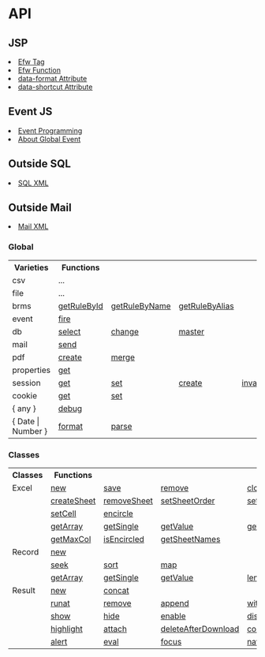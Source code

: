 <H1>API</H1>

<h2>JSP</h2>
<li><a href="api_efw_tag.md">Efw Tag</a></li>
<li><a href="api_efw_function.md">Efw Function</a></li>
<li><a href="api_data_format.md">data-format Attribute</a></li>
<li><a href="api_data_shortcut.md">data-shortcut Attribute</a></li>

<h2>Event JS</h2>
<li><a href="api_event.md">Event Programming</a></li>
<li><a href="api_global.md">About Global Event</a></li>


<h2>Outside SQL</h2>
<li><a href="api_sql.md">SQL XML</a></li>
<h2>Outside Mail</h2>
<li><a href="api_mail.md">Mail XML</a></li>


<h3>Global</h3>
<table>
<tr><th>Varieties</th><th>Functions</th></tr>
<tr><td>csv</td><td>...</td></tr>
<tr><td>file</td><td>...</td></tr>
<tr><td>brms</td><td><a href="brms.getRuleById.md">getRuleById</a></td><td><a href="brms.getRuleByName.md">getRuleByName</a></td><td><a href="brms.getRuleByAlias.md">getRuleByAlias</a></td></tr>
<tr><td>event</td><td><a href="event.fire.md">fire</a></td></tr>
<tr><td>db</td><td><a href="db.select.md">select</a></td><td><a href="db.change.md">change</a></td><td><a href="db.master.md">master</a></td></tr>
<tr><td>mail</td><td><a href="mail.send.md">send</a></td></tr>
<tr><td>pdf</td><td><a href="pdf.create.md">create</a></td><td><a href="pdf.merge.md">merge</a></td></tr>
<tr><td>properties</td><td><a href="properties.get.md">get</a></td></tr>
<tr><td>session</td><td><a href="session.get.md">get</a></td><td><a href="session.set.md">set</a></td><td><a href="session.create.md">create</a></td><td><a href="session.invalidate.md">invalidate</a></td></tr>
<tr><td>cookie</td><td><a href="cookie.get.md">get</a></td><td><a href="cookie.set.md">set</a></td></tr>
<tr><td>{ any }</td><td><a href="any.debug.md">debug</a></td></tr>
<tr><td>{ Date | Number }</td><td><a href="any.format.md">format</a></td><td><a href="any.parse.md">parse</a></td></tr>
</table>
<h3>Classes</h3>
<table>
<tr><th>Classes</th><th>Functions</th></tr>

<tr><td>Excel</td>
<td><a href="excel.new.md">new</a></td>
<td><a href="excel.save.md">save</a></td>
<td><a href="excel.remove.md">remove</a></td>
<td><a href="excel.close.md">close</a></td>
</tr>
<tr><td></td>
<td><a href="excel.createSheet.md">createSheet</a></td>
<td><a href="excel.removeSheet.md">removeSheet</a></td>
<td><a href="excel.setSheetOrder.md">setSheetOrder</a></td>
<td><a href="excel.setActiveSheet.md">setActiveSheet</a></td>
</tr>
<tr><td></td>
<td><a href="excel.setCell.md">setCell</a></td>
<td><a href="excel.encircle.md">encircle</a></td>
</tr>
<tr><td></td>
<td><a href="excel.getArray.md">getArray</a></td>
<td><a href="excel.getSingle.md">getSingle</a></td>
<td><a href="excel.getValue.md">getValue</a></td>
<td><a href="excel.getMaxRow.md">getMaxRow</a></td>
</tr>
<tr><td></td>
<td><a href="excel.getMaxCol.md">getMaxCol</a></td>
<td><a href="excel.isEncircled.md">isEncircled</a></td>
<td><a href="excel.getSheetNames.md">getSheetNames</a></td>
</tr>

<tr><td>Record</td>
<td><a href="record.new.md">new</a></td>
</tr>
<tr><td></td>
<td><a href="record.seek.md">seek</a></td>
<td><a href="record.sort.md">sort</a></td>
<td><a href="record.map.md">map</a></td>
</tr>
<tr><td></td>
<td><a href="record.getArray.md">getArray</a></td>
<td><a href="record.getSingle.md">getSingle</a></td>
<td><a href="record.getValue.md">getValue</a></td>
<td><a href="record.length.md">length</a></td>
</tr>
<tr><td>Result</td>
<td><a href="result.new.md">new</a></td>
<td><a href="result.concat.md">concat</a></td>
</tr>
<tr><td></td>
<td><a href="result.runat.md">runat</a></td>
<td><a href="result.remove.md">remove</a></td>
<td><a href="result.append.md">append</a></td>
<td><a href="result.withdata.md">withdata</a></td>
</tr>
<tr><td></td>
<!--<td><a href="result.error.md">error</a></td>-->
<td><a href="result.show.md">show</a></td>
<td><a href="result.hide.md">hide</a></td>
<td><a href="result.enable.md">enable</a></td>
<td><a href="result.disable.md">disable</a></td>
</tr>
<tr><td></td>
<td><a href="result.highlight.md">highlight</a></td>
<td><a href="result.attach.md">attach</a></td>
<td><a href="result.deleteAfterDownload.md">deleteAfterDownload</a></td>
<td><a href="result.confirm.md">confirm</a></td>
</tr>
<tr><td></td>
<td><a href="result.alert.md">alert</a></td>
<td><a href="result.eval.md">eval</a></td>
<td><a href="result.focus.md">focus</a></td>
<td><a href="result.navigate.md">navigate</a></td>
</tr>

</table>

